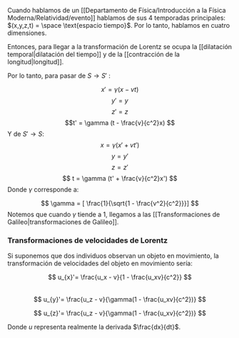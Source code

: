 Cuando hablamos de un [[Departamento de Física/Introducción a la Física Moderna/Relatividad/evento]] hablamos de sus 4 temporadas principales: $(x,y,z,t) = \space \text{espacio tiempo}$. Por lo tanto, hablamos en cuatro dimensiones. 

Entonces, para llegar a la transformación de Lorentz se ocupa la [[dilatación temporal|dilatación del tiempo]] y de la [[contracción de la longitud|longitud]].

Por lo tanto, para pasar de $S \rightarrow S'$ : 

$$ x'= \gamma (x-vt) $$
$$ y' = y $$ $$ z' = z $$ $$t' = \gamma (t - \frac{v}{c^2}x) $$ Y de $S' \rightarrow S$:
$$ x = \gamma (x' + vt') $$ $$ y = y' $$ $$ z = z' $$ $$ t = \gamma (t' + \frac{v}{c^2}x') $$
Donde $\gamma$ corresponde a: 

$$ \gamma = [ \frac{1}{\sqrt{1 - \frac{v^2}{c^2}}}] $$
Notemos que cuando $\gamma$ tiende a 1, llegamos a las [[Transformaciones de Galileo|transformaciones de Galileo]]. 

### Transformaciones de velocidades de Lorentz 

Si suponemos que dos individuos observan un objeto en movimiento, la transformación de velocidades del objeto en movimiento sería: 

$$ u_{x}'= \frac{u_x - v}{1 - \frac{u_xv}{c^2}} $$  
$$ u_{y}'= \frac{u_z - v}{\gamma(1 - \frac{u_xv}{c^2})} $$

$$ u_{z}'= \frac{u_z - v}{\gamma(1 - \frac{u_xv}{c^2})} $$

Donde $u$ representa realmente la derivada $\frac{dx}{dt}$. 